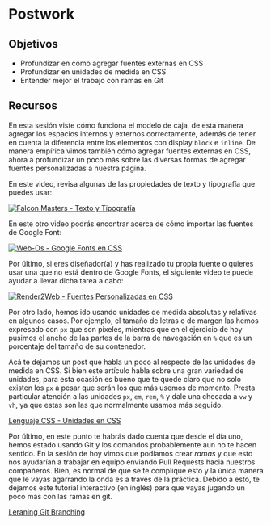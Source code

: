 # Postwork

## Objetivos

- Profundizar en cómo agregar fuentes externas en CSS
- Profundizar en unidades de medida en CSS
- Entender mejor el trabajo con ramas en Git

## Recursos

En esta sesión viste cómo funciona el modelo de caja, de esta manera agregar los
espacios internos y externos correctamente, además de tener en cuenta la
diferencia entre los elementos con display `block` e `inline`. De manera empírica
vimos también cómo agregar fuentes externas en CSS, ahora a profundizar un poco
más sobre las diversas formas de agregar fuentes personalizadas a nuestra página.

En este video, revisa algunas de las propiedades de texto y tipografía que puedes
usar:

[![Falcon Masters - Texto y Tipografía](https://i3.ytimg.com/vi/maHYUmtnals/maxresdefault.jpg)](https://www.youtube.com/watch?v=maHYUmtnals)

En este otro video podrás encontrar acerca de cómo importar las fuentes de Google
Font:

[![Web-Os - Google Fonts en CSS](https://i3.ytimg.com/vi/l-aB_6uVbgw/maxresdefault.jpg)](https://www.youtube.com/watch?v=l-aB_6uVbgw)

Por último, si eres diseñador(a) y has realizado tu propia fuente o quieres usar
una que no está dentro de Google Fonts, el siguiente video te puede ayudar a
llevar dicha tarea a cabo:

[![Render2Web - Fuentes Personalizadas en CSS](https://i3.ytimg.com/vi/kgkfZ2BKM5I/maxresdefault.jpg)](https://www.youtube.com/watch?v=kgkfZ2BKM5I)

Por otro lado, hemos ido usando unidades de medida absolutas y relativas en
algunos casos. Por ejemplo, el tamaño de letras o de margen las hemos expresado
con `px` que son pixeles, mientras que en el ejercicio de hoy pusimos el ancho
de las partes de la barra de navegación en `%` que es un porcentaje del tamaño
de su contenedor.

Acá te dejamos un post que habla un poco al respecto de las unidades de medida
en CSS. Si bien este artículo habla sobre una gran variedad de unidades, para
esta ocasión es bueno que te quede claro que no solo existen los `px` a pesar
que serán los que más usemos de momento. Presta particular atención a las unidades
`px`, `em`, `rem`, `%` y dale una checada a `vw` y `vh`, ya que estas son las
que normalmente usamos más seguido.

[Lenguaje CSS - Unidades en CSS](https://lenguajecss.com/p/css/propiedades/unidades-css)

Por último, en este punto te habrás dado cuenta que desde el día uno, hemos
estado usando Git y los comandos probablemente aun no te hacen sentido. En la
sesión de hoy vimos que podíamos crear _ramas_ y que esto nos ayudarían a trabajar
en equipo enviando Pull Requests hacia nuestros compañeros. Bien, es normal de
que se te complique esto y la única manera que le vayas agarrando la onda es a
través de la práctica. Debido a esto, te dejamos este tutorial interactivo (en
inglés) para que vayas jugando un poco más con las ramas en git.

[Leraning Git Branching](https://learngitbranching.js.org/)
